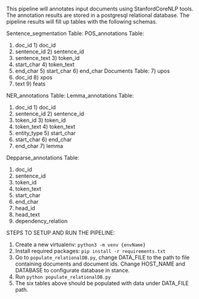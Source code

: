 This pipeline will annotates input documents using StanfordCoreNLP tools. The annotation results are stored in a postgresql relational database. The pipeline results will fill up tables with the following schemas.

Sentence_segmentation Table:        POS_annotations Table:
1)	doc_id                          1)	doc_id
2)	sentence_id                     2)	sentence_id 
3)	sentence_text                   3)	token_id
4)	start_char                      4)	token_text
5)	end_char                        5)	start_char
                                    6)	end_char
Documents Table:                    7)	upos
1)	doc_id                          8)	xpos 
2)	text                            9)	feats                           
                                   
NER_annotations Table:              Lemma_annotations Table:
1)	doc_id                          1)	doc_id
2)	sentence_id                     2)	sentence_id 
3)	token_id                        3)	token_id
4)	token_text                      4)	token_text
5)	entity_type                     5)	start_char
6)	start_char                      6)	end_char
7)	end_char                        7)	lemma

Depparse_annotations Table:
1)	doc_id
2)	sentence_id 
3)	token_id
4)	token_text
5)	start_char
6)	end_char
7)	head_id
8)	head_text
9)	dependency_relation

STEPS TO SETUP AND RUN THE PIPELINE:
1. Create a new virtualenv: `python3 -m venv {envName}`
2. Install required packages: `pip install -r requirements.txt`
3. Go to `populate_relationalDB.py`, change DATA_FILE to the path to file containing documents and document ids. Change HOST_NAME and DATABASE to configurate database in stance.
4. Run `python populate_relationalDB.py` 
5. The six tables above should be populated with data under DATA_FILE path.





